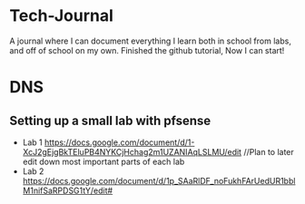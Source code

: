 # Tech-Journal
A journal where I can document everything I learn both in school from labs, and off of school on my own.
Finished the github tutorial, Now I can start!

# DNS
## Setting up a small lab with pfsense
- Lab 1 https://docs.google.com/document/d/1-XcJ2gEjgBkTEluPB4NYKCjHchag2m1UZANIAqLSLMU/edit //Plan to later edit down most important parts of each lab
- Lab 2 https://docs.google.com/document/d/1p_SAaRlDF_noFukhFArUedUR1bblM1nifSaRPDSG1tY/edit#
